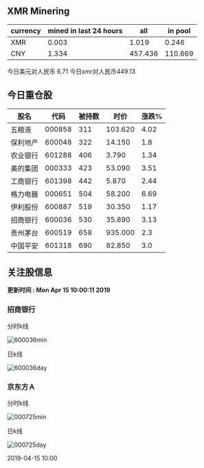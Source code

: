 ## XMR Minering

|currency|mined in last 24 hours|all|in pool|
|---|---|---|---|
|XMR|0.003|1.019|0.246|
|CNY|1.334|457.436|110.669|

今日美元对人民币 6.71	今日xmr对人民币449.13


## 今日重仓股 

|股名|代码|被持数|时价|涨跌%|
|---|---|---|---|---|
|五粮液|000858|311|103.620|4.02|
|保利地产|600048|322|14.150|1.8|
|农业银行|601288|406|3.790|1.34|
|美的集团|000333|423|53.090|3.51|
|工商银行|601398|442|5.870|2.44|
|格力电器|000651|504|58.200|6.69|
|伊利股份|600887|519|30.350|1.17|
|招商银行|600036|530|35.890|3.13|
|贵州茅台|600519|658|935.000|2.3|
|中国平安|601318|690|82.850|3.0|

## 关注股信息
**更新时间 : Mon Apr 15 10:00:11 2019**
### 招商银行 
分时k线

![600036min](http://image.sinajs.cn/newchart/min/n/sh600036.gif)

日k线

![600036day](http://image.sinajs.cn/newchart/daily/n/sh600036.gif)

### 京东方Ａ 
分时k线

![000725min](http://image.sinajs.cn/newchart/min/n/sz000725.gif)

日k线

![000725day](http://image.sinajs.cn/newchart/daily/n/sz000725.gif)

2019-04-15 10:00